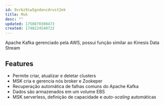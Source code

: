 ```yaml
---
id: 9vrbz9iw5gndoncdrust2ek
title: Msk
desc: ""
updated: 1750870300473
created: 1748224540722
---
```


Apache Kafka gerenciado pela AWS, possui função similar ao Kinesis Data Stream

## Features

- Permite criar, atualizar e deletar clusters
- MSK cria e gerencia nós broker e Zookeper
- Recuperação automática de falhas comuns do Apache Kafka
- Dados são armazenados em um volume EBS
- MSK serverless, definição de capacidade e _auto-scaling_ automáticas
